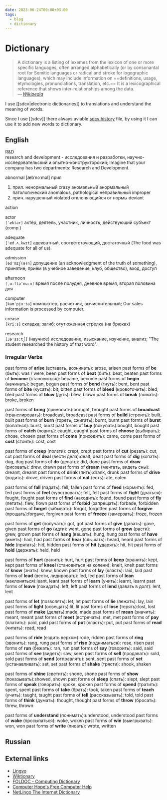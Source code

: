 ```yaml
---
date: 2023-06-24T00:00+03:00
tags:
  - blog
  - dictionary
---
```


# Dictionary

> A dictionary is a listing of lexemes from the lexicon of one or more specific
> languages, often arranged alphabetically (or by consonantal root for Semitic
> languages or radical and stroke for logographic languages), which may include
> information on ==definitions, usage, etymologies, pronunciations, translation,
> etc.== It is a lexicographical reference that shows inter-relationships among
> the data.\
> — <cite>[Wikipedia](https://en.wikipedia.org/wiki/Dictionary)</cite>

I use [[sdcv|electronic dictionaries]] to translations and understand the
meaning of words.

Since I use [[sdcv]] there always aviable [sdcv
history](file:///home/inom/.local/share/sdcv_history) file, by using it I can
use it to add new words to dictionary.

## English

R&D
<br class="f">
research and development - исследования и разработки, научно-исследовательский и
опытно-конструкторский; Imagine that your company has two departments: Research
and Development. <!--SR:!2025-02-19,7,252-->

abnormal [æbˈnɔːməl] прил
<br class="f">
1. прил.
ненормальный crazy
аномальный анормальный патологический anomalous, pathological
неправильный improper
2. прич.
нарушенный violated
отклоняющийся от нормы deviant <!--SR:!2025-02-19,7,252-->

action

actor
<br class="f">
`[ˈæktər]` актёр, деятель, участник, личность, действующий субъект (comp.) <!--SR:!2025-02-14,2,232-->

adequate
<br class="f">
`[ˈæd.ʌ.kwɪt]` адекватный, соответствующий, достаточный (The food was adequate
for all of us). <!--SR:!2025-02-21,9,252-->

admission
<br class="f">
`[ədˈmɪʃ(ə)n]` допущение (an acknowledgment of the truth of something),
принятие; приём (в учебное заведение, клуб, общество), вход, доступ <!--SR:!2025-02-20,8,252-->

afternoon
<br class="f">
`[ˌɑːftəˈnuːn]` время после полудня, дневное время, вторая половина дня <!--SR:!2025-02-19,7,252-->

computer
<br class="f">
`[kəmˈpjuːtə]` компьютер, расчетчик, вычислительный; Our sales information is
processed by computer. <!--SR:!2025-02-21,9,252-->

crease
<br class="f">
`[kriːs]` складка; загиб; отутюженная стрелка (на брюках) <!--SR:!2025-02-13,1,212-->

research
<br class="f">
`[ɹəˈsɜːtʃ]` (научное) исследование, изыскание, изучение, анализ; "The student
researched the history of that word". <!--SR:!2025-02-20,8,252-->

### Irregular Verbs

past forms of **arise** (вставать, возникать):<wbr class="f"> arose, arisen
past forms of **be** (быть):<wbr class="f"> was / were, been
past forms of **beat** (бить):<wbr class="f"> beat, beaten
past forms of **become** (становиться):<wbr class="f"> became, become
past forms of **begin** (начинать):<wbr class="f"> began, begun
past forms of **bend** (гнуть):<wbr class="f"> bent, bent
past forms of **bite** (кусать):<wbr class="f"> bit, bitten
past forms of **bleed** (кровоточить):<wbr class="f"> bled, bled <!--SR:!2025-02-13,1,230-->
past forms of **blow** (дуть):<wbr class="f"> blew, blown
past forms of **break** (ломать):<wbr class="f"> broke, broken

past forms of **bring** (приносить):<wbr class="f"> brought, brought
past forms of **broadcast** (транслировать):<wbr class="f"> broadcast, broadcast
past forms of **build** (строить):<wbr class="f"> built, built
past forms of **burn** (гореть, сжигать):<wbr class="f"> burnt, burnt
past forms of **burst** (лопаться):<wbr class="f"> burst, burst
past forms of **buy** (покупать):<wbr class="f"> bought, bought
past forms of **catch** (ловить):<wbr class="f"> caught, caught
past forms of **choose** (выбирать):<wbr class="f"> chose, chosen
past forms of **come** (приходить):<wbr class="f"> came, come
past forms of **cost** (стоить):<wbr class="f"> cost, cost

past forms of **creep** (ползти):<wbr class="f"> crept, crept
past forms of **cut** (резать):<wbr class="f"> cut, cut
past forms of **deal** (вести дела):<wbr class="f"> dealt, dealt <!--SR:!2025-02-13,1,230-->
past forms of **dig** (копать):<wbr class="f"> dug, dug
past forms of **do** (делать):<wbr class="f"> did, done
past forms of **draw** (рисовать):<wbr class="f"> drew, drawn
past forms of **dream** (мечтать, видеть сны):<wbr class="f"> dreamt, dreamt
past forms of **drink** (пить):<wbr class="f"> drank, drunk
past forms of **drive** (водить):<wbr class="f"> drove, driven
past forms of **eat** (есть):<wbr class="f"> ate, eaten

past forms of **fall** (падать):<wbr class="f"> fell, fallen <!--SR:!2025-02-13,1,230-->
past forms of **feed** (кормить):<wbr class="f"> fed, fed
past forms of **feel** (чувствовать):<wbr class="f"> felt, felt
past forms of **fight** (драться):<wbr class="f"> fought, fought
past forms of **find** (находить):<wbr class="f"> found, found
past forms of **fly** (летать):<wbr class="f"> flew, flown <!--SR:!2025-02-13,1,230-->
past forms of **forbid** (запрещать):<wbr class="f"> forbade, forbidden
past forms of **forget** (забывать):<wbr class="f"> forgot, forgotten
past forms of **forgive** (прощать):<wbr class="f"> forgave, forgiven
past forms of **freeze** (замерзать):<wbr class="f"> froze, frozen

past forms of **get** (получать):<wbr class="f"> got, got
past forms of **give** (давать):<wbr class="f"> gave, given
past forms of **go** (идти):<wbr class="f"> went, gone
past forms of **grow** (расти):<wbr class="f"> grew, grown
past forms of **hang** (вешать):<wbr class="f"> hung, hung <!--SR:!2025-02-13,1,230-->
past forms of **have** (иметь):<wbr class="f"> had, had
past forms of **hear** (слышать):<wbr class="f"> heard, heard
past forms of **hide** (прятать):<wbr class="f"> hid, hidden
past forms of **hit** (ударять):<wbr class="f"> hit, hit
past forms of **hold** (держать):<wbr class="f"> held, held <!--SR:!2025-02-13,1,230-->

past forms of **hurt** (ранить):<wbr class="f"> hurt, hurt
past forms of **keep** (хранить):<wbr class="f"> kept, kept
past forms of **kneel** (становиться на колени):<wbr class="f"> knelt, knelt <!--SR:!2025-02-13,1,230-->
past forms of **know** (знать):<wbr class="f"> knew, known
past forms of **lay** (класть):<wbr class="f"> laid, laid
past forms of **lead** (вести, лидировать):<wbr class="f"> led, led
past forms of **lean** (наклоняться):<wbr class="f"> leant, leant <!--SR:!2025-02-13,1,230-->
past forms of **learn** (учить):<wbr class="f"> learnt, learnt
past forms of **leave** (покидать):<wbr class="f"> left, left
past forms of **lend** (давать в долг):<wbr class="f"> lent, lent

past forms of **let** (позволять):<wbr class="f"> let, let
past forms of **lie** (лежать):<wbr class="f"> lay, lain
past forms of **light** (освещать):<wbr class="f"> lit, lit
past forms of **lose** (терять):<wbr class="f"> lost, lost
past forms of **make** (делать):<wbr class="f"> made, made
past forms of **mean** (значить):<wbr class="f"> meant, meant <!--SR:!2025-02-15,3,250-->
past forms of **meet** (встречать):<wbr class="f"> met, met
past forms of **pay** (платить):<wbr class="f"> paid, paid
past forms of **put** (класть):<wbr class="f"> put, put
past forms of **read** (читать):<wbr class="f"> read, read

past forms of **ride** (ездить верхом):<wbr class="f"> rode, ridden
past forms of **ring** (звонить):<wbr class="f"> rang, rung
past forms of **rise** (подниматься):<wbr class="f"> rose, risen
past forms of **run** (бежать):<wbr class="f"> ran, run
past forms of **say** (говорить):<wbr class="f"> said, said
past forms of **see** (видеть):<wbr class="f"> saw, seen
past forms of **sell** (продавать):<wbr class="f"> sold, sold
past forms of **send** (отправлять):<wbr class="f"> sent, sent
past forms of **set** (устанавливать):<wbr class="f"> set, set
past forms of **shake** (трясти):<wbr class="f"> shook, shaken

past forms of **shine** (светить):<wbr class="f"> shone, shone
past forms of **show** (показывать):<wbr class="f"> showed, shown <!--SR:!2025-02-13,1,230-->
past forms of **sleep** (спать):<wbr class="f"> slept, slept
past forms of **speak** (говорить):<wbr class="f"> spoke, spoken
past forms of **spend** (тратить):<wbr class="f"> spent, spent
past forms of **take** (брать):<wbr class="f"> took, taken
past forms of **teach** (учить):<wbr class="f"> taught, taught
past forms of **tell** (рассказывать):<wbr class="f"> told, told
past forms of **think** (думать):<wbr class="f"> thought, thought
past forms of **throw** (бросать):<wbr class="f"> threw, thrown

past forms of **understand** (понимать):<wbr class="f"> understood, understood
past forms of **wake** (просыпаться):<wbr class="f"> woke, woken
past forms of **win** (выигрывать):<wbr class="f"> won, won
past forms of **write** (писать):<wbr class="f"> wrote, written

## Russian

<!-- LTeX: language=ru-RU -->


## External links

- [Lingvo](https://www.lingvolive.com)
- [Wiktionary](https://www.wiktionary.org/)
- [FOLDOC - Computing Dictionary](https://foldoc.org/)
- [Computer Hope's Free Computer Help](https://www.computerhope.com/)
- [NetLingo The Internet Dictionary](https://www.netlingo.com/)

